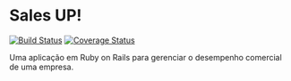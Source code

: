 # Sales UP!

[![Build Status](https://travis-ci.org/trustvox/sales_up.svg?branch=master)](https://travis-ci.org/trustvox/sales_up)
[![Coverage Status](https://coveralls.io/repos/github/trustvox/sales_up/badge.svg?branch=master)](https://coveralls.io/github/trustvox/sales_up?branch=master)

Uma aplicação em Ruby on Rails para gerenciar o desempenho comercial de uma empresa.
